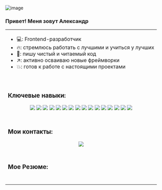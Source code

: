   ![image](https://media4.giphy.com/media/lPzJfR2oGHvhu/200.gif)


<div>
   <h3 >Привет! Меня зовут Александр </h3>
</div>


 <table>
  <tbody>
    <tr>
      <td >
          <ul > 
            <li>💻: Frontend-разработчик</li>
            <li>🔥: стремлюсь работать с лучшими и учиться у лучших</li>
            <li>📝: пишу чистый и читаемый код </li>
            <li>↗️: активно осваиваю новые фреймворки</li>
            <li>💥: готов к работе с настоящими проектами</li>
          </ul>
         <br />
      </td>
    </tr>
     <tr>
      <td>
        <h3>Ключевые навыки:</h3>
        <div align="center">
          <img src="https://img.shields.io/badge/figma-%23F24E1E.svg?style=for-the-badge&logo=figma&logoColor=white"/>
          <img src="https://img.shields.io/badge/html5-%23E34F26.svg?style=for-the-badge&logo=html5&logoColor=white"/>
          <img src="https://img.shields.io/badge/node.js-6DA55F?style=for-the-badge&logo=node.js&logoColor=white"/>
          <img src="https://img.shields.io/badge/git-%23F05033.svg?style=for-the-badge&logo=git&logoColor=white"/>
          <img src="https://img.shields.io/badge/MongoDB-%234ea94b.svg?style=for-the-badge&logo=mongodb&logoColor=white"/>
          <img src="https://img.shields.io/badge/webpack-%238DD6F9.svg?style=for-the-badge&logo=webpack&logoColor=black"/>
          <img src="https://img.shields.io/badge/Postman-FF6C37?style=for-the-badge&logo=postman&logoColor=white"/>
          <img src="https://img.shields.io/badge/express.js-%23404d59.svg?style=for-the-badge&logo=express&logoColor=%2361DAFB"/>
          <img src="https://img.shields.io/badge/NPM-%23CB3837.svg?style=for-the-badge&logo=npm&logoColor=white"/>
          <img src="https://img.shields.io/badge/NODEMON-%23323330.svg?style=for-the-badge&logo=nodemon&logoColor=%BBDEAD"/>
          <img src="https://img.shields.io/badge/css3-%231572B6.svg?style=for-the-badge&logo=css3&logoColor=white"/>
          <img src="https://img.shields.io/badge/Visual%20Studio%20Code-0078d7.svg?style=for-the-badge&logo=visual-studio-code&logoColor=white"/>
          <img src="https://img.shields.io/badge/javascript-%23323330.svg?style=for-the-badge&logo=javascript&logoColor=%23F7DF1E"/>
          <img src="https://img.shields.io/badge/typescript-%23007ACC.svg?style=for-the-badge&logo=typescript&logoColor=white"/>
          <img src="https://img.shields.io/badge/react-%2320232a.svg?style=for-the-badge&logo=react&logoColor=%2361DAFB"/>
          <img src="https://img.shields.io/badge/React_Router-CA4245?style=for-the-badge&logo=react-router&logoColor=white"/>
        </div>
         <br />
      </td>
     </tr>
     <tr>
      <td>
        <h3>Мои контакты:</h3>
        <div align="center">
           <a href="https://t.me/sanyamanjz" target="_blank"><img src="https://img.shields.io/badge/Telegram-2CA5E0?style=for-the-badge&logo=telegram&logoColor=white" />
          </div>
         <br />
      </td>
     </tr>
     <tr>
      <td>
        <h3>Мое Резюме:</h3>
        <div align="center">
        <a/></a>  
          </div>
         <br />
      </td>
    </tr>
  </tbody>
</table>
